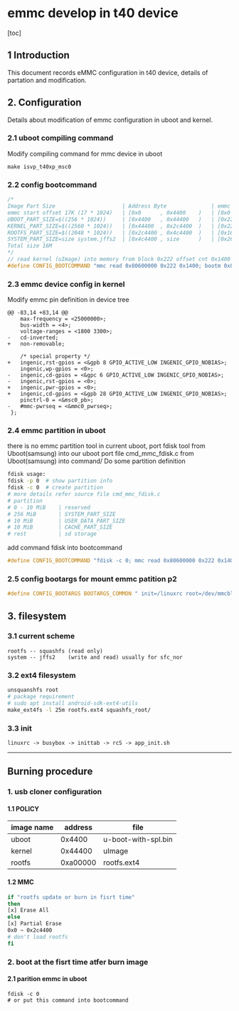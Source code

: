 # emmc develop in t40 device 
[toc]

## 1 Introduction
This document records eMMC configuration in t40 device, details of partation and modification.

## 2. Configuration
Details about modification of emmc configuration in uboot and kernel.

### 2.1 uboot compiling  command
Modify compiling command for mmc device in uboot
```shell
make isvp_t40xp_msc0
```

### 2.2 config bootcommand
```c
/*
Image Part Size						| Address Byte				| emmc blk#cnt by 512 Byte	| name		|
emmc start offset 17K (17 * 1024)	| [0x0		, 0x4400	)	| [0x0	, 0x22	) # 0x22	| reserved	|
UBOOT_PART_SIZE=$((256 * 1024))		| [0x4400	, 0x44400	)	| [0x22	, 0x222	) # 0x200	| uboot		|
KERNEL_PART_SIZE=$((2560 * 1024))	| [0x44400	, 0x2c4400	)	| [0x222, 0x1622) # 0x1400	| kernel	|
ROOTFS_PART_SIZE=$((2048 * 1024))	| [0x2c4400	, 0x4c4400	)	| [0x1622,0x2622) # 0x1000	| rootfs	|
SYSTEM_PART_SIZE=size system.jffs2	| [0x4c4400	, size		)	| [0x2622,--	) # --		| system	|
Total size 16M
*/
// read kernel (uImage) into memory from block 0x222 offset cnt 0x1400 by boot command
#define CONFIG_BOOTCOMMAND "mmc read 0x80600000 0x222 0x1400; bootm 0x80600000"
```

### 2.3 emmc device config in kernel
Modify emmc pin definition in device tree
```git
@@ -83,14 +83,14 @@
 	max-frequency = <25000000>;
 	bus-width = <4>;
 	voltage-ranges = <1800 3300>;
-	cd-inverted;
+	non-removable;
 
 	/* special property */
+	ingenic,rst-gpios = <&gpb 8 GPIO_ACTIVE_LOW INGENIC_GPIO_NOBIAS>;
 	ingenic,wp-gpios = <0>;
-	ingenic,cd-gpios = <&gpc 6 GPIO_ACTIVE_LOW INGENIC_GPIO_NOBIAS>;
-	ingenic,rst-gpios = <0>;
+	ingenic,pwr-gpios = <0>;
+	ingenic,cd-gpios = <&gpb 28 GPIO_ACTIVE_LOW INGENIC_GPIO_NOBIAS>;
 	pinctrl-0 = <&msc0_pb>;
-	#mmc-pwrseq = <&mmc0_pwrseq>;
 };
```

### 2.4 emmc partition in uboot
there is no emmc partition tool in current uboot, port fdisk tool from Uboot(samsung) into our uboot
port file cmd_mmc_fdisk.c from Uboot(samsung) into command/
Do some partition definition

```sh
fdisk usage:
fdisk -p 0	# show partition info
fdisk -c 0	# create partition
# more details refer source file cmd_mmc_fdisk.c
# partition 
# 0 - 10 MiB	| reserved
# 256 MiB		| SYSTEM_PART_SIZE
# 10 MiB		| USER_DATA_PART_SIZE
# 10 MiB		| CACHE_PART_SIZE
# rest			| sd storage
```

add command fdisk into bootcommand

```c
#define CONFIG_BOOTCOMMAND "fdisk -c 0; mmc read 0x80600000 0x222 0x1400; bootm 0x80600000"
```

### 2.5 config bootargs for mount emmc patition p2
```c
#define CONFIG_BOOTARGS BOOTARGS_COMMON " init=/linuxrc root=/dev/mmcblk0p2 rw rootdelay=1"
```

## 3. filesystem

### 3.1 current scheme
```
rootfs -- squashfs (read only)
system -- jffs2	   (write and read) usually for sfc_nor
```

### 3.2  ext4 filesystem

```sh
unsquanshfs root
# package requirement
# sudo apt install android-sdk-ext4-utils
make_ext4fs -l 25m rootfs.ext4 squashfs_root/
```

### 3.3 init 
```
linuxrc -> busybox -> inittab -> rcS -> app_init.sh
```

---

## Burning procedure
### 1. usb cloner configuration
#### 1.1 POLICY
| image name	| address	| file					|
| ---			| ---		| ---					|
| uboot			| 0x4400	| u-boot-with-spl.bin	|
| kernel		| 0x44400	| uImage				|
| rootfs		| 0xa00000	| rootfs.ext4			|

#### 1.2 MMC 
```sh
if "rootfs update or burn in fisrt time"
then
[x]	Erase All
else
[x] Partial Erase
0x0 ~ 0x2c4400
# don't load rootfs
fi
```

### 2. boot at the fisrt time atfer burn image
#### 2.1 parition emmc in uboot
```
fdisk -c 0
# or put this command into bootcommand
```

